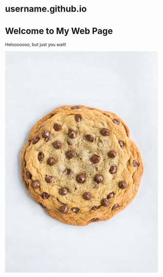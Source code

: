 # username.github.io
<html>
<head>
  <title>My Favorite Web Page</title>
</head>
<body>

  <h1>Welcome to My Web Page</h1>

  <p>
 Helooooooo, but just you wait!
  </p>
<img src="Cookie.jpg">
</body>  
</html>
